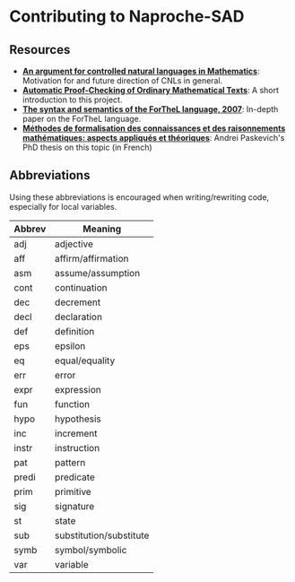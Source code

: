 # Contributing to Naproche-SAD

## Resources

 - **[An argument for controlled natural languages in Mathematics](https://jiggerwit.files.wordpress.com/2019/06/header.pdf)**:
   Motivation for and future direction of CNLs in general.
 - **[Automatic Proof-Checking of Ordinary Mathematical Texts](http://ceur-ws.org/Vol-2307/paper13.pdf)**:
   A short introduction to this project.
 - **[The syntax and semantics of the ForTheL language, 2007](http://nevidal.org/download/forthel.pdf)**:
   In-depth paper on the ForTheL language.
 - **[Méthodes de formalisation des connaissances et des raisonnements mathématiques: aspects appliqués et théoriques](http://tertium.org/papers/thesis-07.fr.pdf)**:
   Andrei Paskevich's PhD thesis on this topic (in French)


## Abbreviations

Using these abbreviations is encouraged when writing/rewriting code, especially for local variables.

Abbrev | Meaning
------ | -----------------------------
adj    | adjective
aff    | affirm/affirmation
asm    | assume/assumption
cont   | continuation
dec    | decrement
decl   | declaration
def    | definition
eps    | epsilon
eq     | equal/equality
err    | error
expr   | expression
fun    | function
hypo   | hypothesis
inc    | increment
instr  | instruction
pat    | pattern
predi  | predicate
prim   | primitive
sig    | signature
st     | state
sub    | substitution/substitute
symb   | symbol/symbolic
var    | variable
